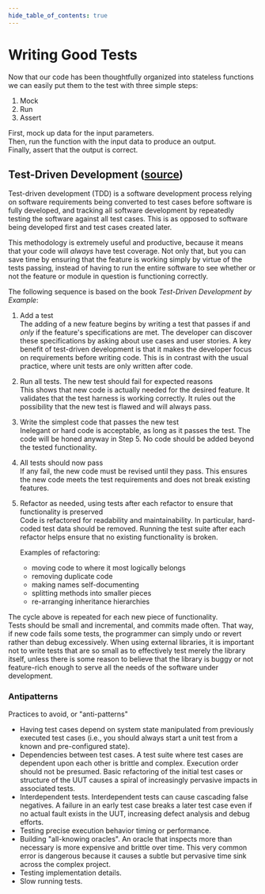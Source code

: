 ```yaml
--- 
hide_table_of_contents: true
---
```

# Writing Good Tests

Now that our code has been thoughtfully organized into stateless functions we can easily put them to the test with three simple steps:
1. Mock
2. Run
3. Assert

First, mock up data for the input parameters.  
Then, run the function with the input data to produce an output.  
Finally, assert that the output is correct.  

## Test-Driven Development ([source](https://en.wikipedia.org/wiki/Test-driven_development))
Test-driven development (TDD) is a software development process relying on software requirements being converted to test cases before software is fully developed, and tracking all software development by repeatedly testing the software against all test cases. This is as opposed to software being developed first and test cases created later. 

This methodology is extremely useful and productive, because it means that your code will _always_ have test coverage. Not only that, but you can save time by ensuring that the feature is working simply by virtue of the tests passing, instead of having to run the entire software to see whether or not the feature or module in question is functioning correctly.

The following sequence is based on the book _Test-Driven Development by Example_:  
1. Add a test  
    The adding of a new feature begins by writing a test that passes if and _only_ if the feature's specifications are met. The developer can discover these specifications by asking about use cases and user stories. A key benefit of test-driven development is that it makes the developer focus on requirements before writing code. This is in contrast with the usual practice, where unit tests are only written after code.

2. Run all tests. The new test should fail for expected reasons  
    This shows that new code is actually needed for the desired feature. It validates that the test harness is working correctly. It rules out the possibility that the new test is flawed and will always pass.

3. Write the simplest code that passes the new test  
    Inelegant or hard code is acceptable, as long as it passes the test. The code will be honed anyway in Step 5. No code should be added beyond the tested functionality.

4. All tests should now pass  
    If any fail, the new code must be revised until they pass. This ensures the new code meets the test requirements and does not break existing features.

5. Refactor as needed, using tests after each refactor to ensure that functionality is preserved  
    Code is refactored for readability and maintainability. In particular, hard-coded test data should be removed. Running the test suite after each refactor helps ensure that no existing functionality is broken.

    Examples of refactoring:
    - moving code to where it most logically belongs
    - removing duplicate code
    - making names self-documenting
    - splitting methods into smaller pieces
    - re-arranging inheritance hierarchies

The cycle above is repeated for each new piece of functionality.  
Tests should be small and incremental, and commits made often. That way, if new code fails some tests, the programmer can simply undo or revert rather than debug excessively. When using external libraries, it is important not to write tests that are so small as to effectively test merely the library itself, unless there is some reason to believe that the library is buggy or not feature-rich enough to serve all the needs of the software under development.


### Antipatterns
Practices to avoid, or "anti-patterns"
- Having test cases depend on system state manipulated from previously executed test cases (i.e., you should always start a unit test from a known and pre-configured state).
- Dependencies between test cases. A test suite where test cases are dependent upon each other is brittle and complex. Execution order should not be presumed. Basic refactoring of the initial test cases or structure of the UUT causes a spiral of increasingly pervasive impacts in associated tests.
- Interdependent tests. Interdependent tests can cause cascading false negatives. A failure in an early test case breaks a later test case even if no actual fault exists in the UUT, increasing defect analysis and debug efforts.
- Testing precise execution behavior timing or performance.
- Building "all-knowing oracles". An oracle that inspects more than necessary is more expensive and brittle over time. This very common error is dangerous because it causes a subtle but pervasive time sink across the complex project.
- Testing implementation details.
- Slow running tests.
